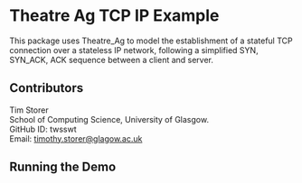 # Theatre Ag TCP IP Example

This package uses Theatre_Ag to model the establishment of a stateful TCP connection over a stateless IP network,
following a simplified SYN, SYN_ACK, ACK sequence between a client and server.

## Contributors

Tim Storer<br/>
School of Computing Science, University of Glasgow.<br/>
GitHub ID: twsswt<br>
Email: [timothy.storer@glagow.ac.uk](mailto:timothy.storer@glagow.ac.uk)


## Running the Demo

